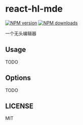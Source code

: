# react-hl-mde

[![NPM version](https://img.shields.io/npm/v/react-hl-mde.svg?style=flat)](https://npmjs.org/package/react-hl-mde)
[![NPM downloads](http://img.shields.io/npm/dm/react-hl-mde.svg?style=flat)](https://npmjs.org/package/react-hl-mde)

一个无头编辑器

## Usage

TODO

## Options

TODO

## LICENSE

MIT

